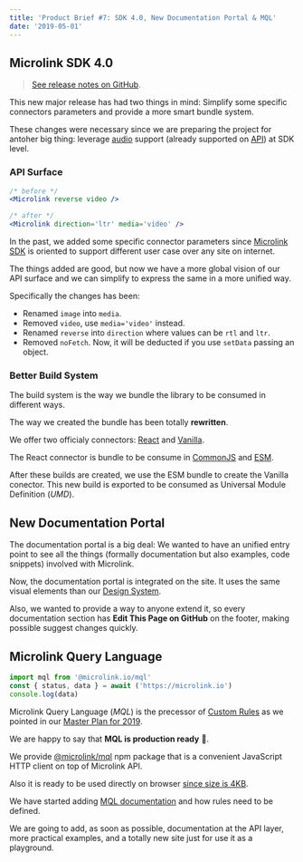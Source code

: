 ```yaml
---
title: 'Product Brief #7: SDK 4.0, New Documentation Portal & MQL'
date: '2019-05-01'
---
```


## Microlink SDK 4.0

> [See release notes on GitHub](https://github.com/microlinkhq/sdk/releases/tag/v4.0.0).

<Microlink url='https://microlink.io/docs/sdk/getting-started/overview/' media='logo' />

This new major release has had two things in mind: Simplify some specific connectors parameters and provide a more smart bundle system.

These changes were necessary since we are preparing the project for antoher big thing: leverage [audio](https://github.com/microlinkhq/sdk/issues/135) support (already supported on [API](/docs/api/api-parameters/audio)) at SDK level.

### API Surface

```jsx
/* before */
<Microlink reverse video />

/* after */
<Microlink direction='ltr' media='video' />
```

In the past, we added some specific connector parameters since [Microlink SDK](/docs/sdk/getting-started/overview/) is oriented to support different user case over any site on internet.

The things added are good, but now we have a more global vision of our API surface and we can simplify to express the same in a more unified way.

Specifically the changes has been:

- Renamed `image` into `media`.
- Removed `video`, use `media='video'` instead.
- Renamed `reverse` into `direction` where values can be `rtl` and `ltr`.
- Removed `noFetch`. Now, it will be deducted if you use `setData` passing an object.

### Better Build System

The build system is the way we bundle the library to be consumed in different ways.

The way we created the bundle has been totally **rewritten**.

We offer two officialy connectors: [React](/docs/sdk/integrations/react/) and [Vanilla](/docs/sdk/integrations/vanilla/).

The React connector is bundle to be consume in [CommonJS](https://github.com/microlinkhq/sdk/blob/master/packages/react/package.json#L6) and [ESM](https://github.com/microlinkhq/sdk/blob/master/packages/react/package.json#L7).

After these builds are created, we use the ESM bundle to create the Vanilla conector. This new build is exported to be consumed as Universal Module Definition (*UMD*).

## New Documentation Portal

The documentation portal is a big deal: We wanted to have an unified entry point to see all the things (formally documentation but also examples, code snippets) involved with Microlink.

Now, the documentation portal is integrated on the site. It uses the same visual elements than our [Design System](/design).

Also, we wanted to provide a way to anyone extend it, so every documentation section has **Edit This Page on GitHub** on the footer, making possible suggest changes quickly.

## Microlink Query Language

```jsx
import mql from '@microlink.io/mql'
const { status, data } = await ('https://microlink.io')
console.log(data)
```

Microlink Query Language (*MQL*) is the precessor of [Custom Rules](/blog/introducing-custom-rules-/) as we pointed in our [Master Plan for 2019](/blog/master-plan-2019/).

We are happy to say that **MQL is production ready** 🚀.

We provide [@microlink/mql](https://github.com/microlinkhq/mql) npm package that is a convenient JavaScript HTTP client on top of Microlink API.

Also it is ready to be used directly on browser [since size is 4KB](https://bundlephobia.com/result?p=@microlink/mql).

We have started adding [MQL documentation](/docs/mql/getting-started/overview) and how rules need to be defined.

We are going to add, as soon as possible, documentation at the API layer, more practical examples, and a totally new site just for use it as a playground.
